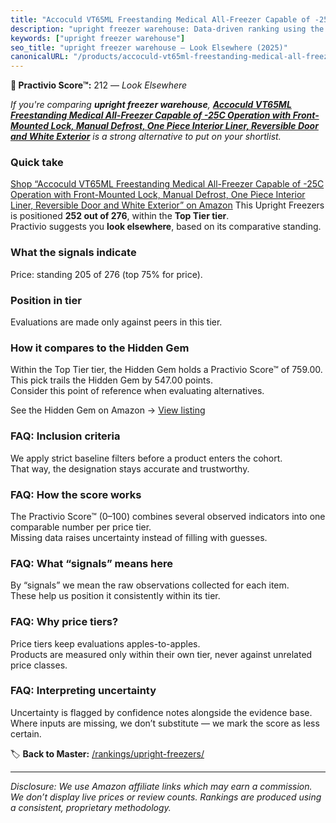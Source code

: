 ```yaml
---
title: "Accoculd VT65ML Freestanding Medical All-Freezer Capable of -25C Operation with Front-Mounted Lock, Manual Defrost, One Piece Interior Liner, Reversible Door and White Exterior"
description: "upright freezer warehouse: Data-driven ranking using the Practivio Score™. Positioned by quality, value, demand, findability, momentum."
keywords: ["upright freezer warehouse"]
seo_title: "upright freezer warehouse — Look Elsewhere (2025)"
canonicalURL: "/products/accoculd-vt65ml-freestanding-medical-all-freezer-capable-of-25c-operation-with-front-mounted-lock-manual-defrost-one-piece-interior-liner-reversible-door-and-white-exterior-B007X7ET0U/"
---
```


**🚫 Practivio Score™:** 212 — _Look Elsewhere_


*If you're comparing **upright freezer warehouse**, **[Accoculd VT65ML Freestanding Medical All-Freezer Capable of -25C Operation with Front-Mounted Lock, Manual Defrost, One Piece Interior Liner, Reversible Door and White Exterior](https://www.amazon.com/dp/B007X7ET0U?tag=practivio-20)** is a strong alternative to put on your shortlist.*
### Quick take
[Shop “Accoculd VT65ML Freestanding Medical All-Freezer Capable of -25C Operation with Front-Mounted Lock, Manual Defrost, One Piece Interior Liner, Reversible Door and White Exterior” on Amazon](https://www.amazon.com/dp/B007X7ET0U?tag=practivio-20)
This Upright Freezers is positioned **252 out of 276**, within the **Top Tier tier**.  
Practivio suggests you **look elsewhere**, based on its comparative standing.

### What the signals indicate
Price: standing 205 of 276 (top 75% for price).  

### Position in tier
Evaluations are made only against peers in this tier.

### How it compares to the Hidden Gem
Within the Top Tier tier, the Hidden Gem holds a Practivio Score™ of 759.00.  
This pick trails the Hidden Gem by 547.00 points.  
Consider this point of reference when evaluating alternatives.  

See the Hidden Gem on Amazon → [View listing](https://www.amazon.com/dp/B09LHLZFYZ?tag=practivio-20)

### FAQ: Inclusion criteria
We apply strict baseline filters before a product enters the cohort.  
That way, the designation stays accurate and trustworthy.

### FAQ: How the score works
The Practivio Score™ (0–100) combines several observed indicators into one comparable number per price tier.  
Missing data raises uncertainty instead of filling with guesses.

### FAQ: What “signals” means here
By “signals” we mean the raw observations collected for each item.  
These help us position it consistently within its tier.

### FAQ: Why price tiers?
Price tiers keep evaluations apples-to-apples.  
Products are measured only within their own tier, never against unrelated price classes.

### FAQ: Interpreting uncertainty
Uncertainty is flagged by confidence notes alongside the evidence base.  
Where inputs are missing, we don’t substitute — we mark the score as less certain.


🏷️ **Back to Master:** [/rankings/upright-freezers/](/rankings/upright-freezers/)

---
_Disclosure: We use Amazon affiliate links which may earn a commission. We don’t display live prices or review counts. Rankings are produced using a consistent, proprietary methodology._
